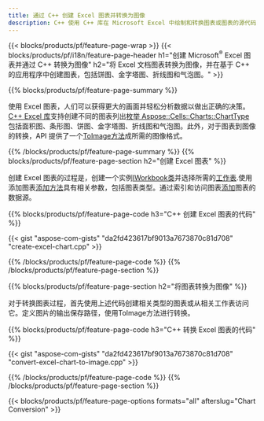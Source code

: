 ```yaml
---
title: 通过 C++ 创建 Excel 图表并转换为图像
description: C++ 使用 C++ 库在 Microsoft Excel 中绘制和转换图表或图表的源代码
---
```

{{< blocks/products/pf/feature-page-wrap >}}
{{< blocks/products/pf/i18n/feature-page-header h1="创建 Microsoft<sup>&reg;</sup> Excel 图表并通过 C++ 转换为图像" h2="将 Excel 文档图表转换为图像，并在基于 C++ 的应用程序中创建图表，包括饼图、金字塔图、折线图和气泡图。" >}}

{{% blocks/products/pf/feature-page-summary %}}

使用 Excel 图表，人们可以获得更大的画面并轻松分析数据以做出正确的决策。[C++ Excel 库](/cells/zh/cpp/)支持创建不同的图表列出[枚举 Aspose::Cells::Charts::ChartType
](https://reference.aspose.com/cells/cpp/namespace/aspose.cells.charts#a2f17e69bcefc754569019185d0621b70)包括面积图、条形图、饼图、金字塔图、折线图和气泡图。此外，对于图表到图像的转换，API 提供了一个[ToImage方法](https://reference.aspose.com/cells/cpp/class/aspose.cells.charts.i_sparkline#a28d76dd585c48366e1657f2982722ddb)成所需的图像格式。

{{% /blocks/products/pf/feature-page-summary %}}
{{% blocks/products/pf/feature-page-section h2="创建 Excel 图表" %}}

创建 Excel 图表的过程是，创建一个实例[IWorkbook类](https://reference.aspose.com/cells/cpp/class/aspose.cells.i_workbook)并选择所需的[工作表](https://reference.aspose.com/cells/cpp/class/aspose.cells.i_worksheet_collection#a5574d624796043233420d0e0459ccc43).使用添加图表[添加方法](https://reference.aspose.com/cells/cpp/class/aspose.cells.charts.i_chart_collection#ab7e8cce835c251a4682605299a6aa068)具有相关参数，包括图表类型。通过索引和访问图表[添加](https://reference.aspose.com/cells/cpp/class/aspose.cells.charts.i_series_collection#a8f4dc4d883f32f65b1fb673e2aa7862f)图表的数据源。

{{% blocks/products/pf/feature-page-code h3="C++ 创建 Excel 图表的代码" %}}

{{< gist "aspose-com-gists" "da2fd423617bf9013a7673870c81d708" "create-excel-chart.cpp" >}}

{{% /blocks/products/pf/feature-page-code %}}
{{% /blocks/products/pf/feature-page-section %}}

{{% blocks/products/pf/feature-page-section h2="将图表转换为图像" %}}


对于转换图表过程，首先使用上述代码创建相关类型的图表或从相关工作表访问它。定义图片的输出保存路径，使用ToImage方法进行转换。

 
{{% blocks/products/pf/feature-page-code h3="C++ 转换 Excel 图表的代码" %}}

{{< gist "aspose-com-gists" "da2fd423617bf9013a7673870c81d708" "convert-excel-chart-to-image.cpp" >}}

{{% /blocks/products/pf/feature-page-code %}}
{{% /blocks/products/pf/feature-page-section %}}

{{< blocks/products/pf/feature-page-options formats="all" afterslug="Chart Conversion" >}}

